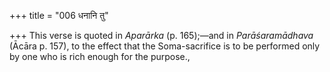 +++
title = "006 धनानि तु"

+++
This verse is quoted in *Aparārka* (p. 165);—and in *Parāśaramādhava*
(Ācāra p. 157), to the effect that the Soma-sacrifice is to be performed
only by one who is rich enough for the purpose.,


